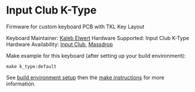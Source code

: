 # Input Club K-Type

Firmware for custom keyboard PCB with TKL Key Layout

Keyboard Maintainer: [Kaleb Elwert](https://github.com/belak)
Hardware Supported: Input Club K-Type
Hardware Availability: [Input Club](https://input.club/k-type/), [Massdrop](https://www.massdrop.com/buy/massdrop-x-input-club-k-type-mechanical-keyboard?utm_source=linkshare&referer=WJJG5M)

Make example for this keyboard (after setting up your build environment):

    make k_type:default

See [build environment setup](https://docs.qmk.fm/build_environment_setup.html) then the [make instructions](https://docs.qmk.fm/make_instructions.html) for more information.
